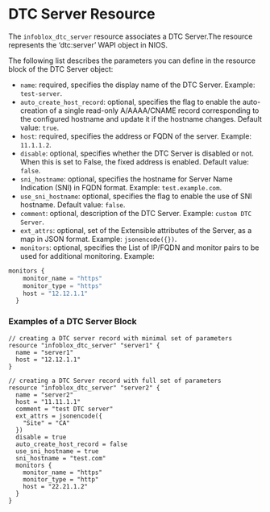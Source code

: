 # DTC Server Resource

The `infoblox_dtc_server` resource associates a DTC Server.The resource represents the ‘dtc:server’ WAPI object in NIOS.

The following list describes the parameters you can define in the resource block of the DTC Server object:

* `name`: required, specifies the display name of the DTC Server. Example: `test-server`.
* `auto_create_host_record`: optional, specifies the flag to enable the auto-creation of a single read-only A/AAAA/CNAME record corresponding to the configured hostname and update it if the hostname changes. Default value: `true`.
* `host`: required, specifies the address or FQDN of the server. Example: `11.1.1.2`.
* `disable`: optional, specifies whether the DTC Server is disabled or not. When this is set to False, the fixed address is enabled. Default value: `false`.
* `sni_hostname`: optional, specifies the hostname for Server Name Indication (SNI) in FQDN format. Example: `test.example.com`.
* `use_sni_hostname`: optional, specifies the flag to enable the use of SNI hostname. Default value: `false`.
* `comment`: optional, description of the DTC Server. Example: `custom DTC Server`.
* `ext_attrs`: optional, set of the Extensible attributes of the Server, as a map in JSON format. Example: `jsonencode({})`.
* `monitors`: optional, specifies the List of IP/FQDN and monitor pairs to be used for additional monitoring. Example:
```terraform
monitors {
    monitor_name = "https"
    monitor_type = "https"
    host = "12.12.1.1"
  }
```

### Examples of a DTC Server Block

```hcl
// creating a DTC server record with minimal set of parameters
resource "infoblox_dtc_server" "server1" {
  name = "server1"
  host = "12.12.1.1"
}

// creating a DTC Server record with full set of parameters
resource "infoblox_dtc_server" "server2" {
  name = "server2"
  host = "11.11.1.1"
  comment = "test DTC server"
  ext_attrs = jsonencode({
    "Site" = "CA"
  })
  disable = true
  auto_create_host_record = false
  use_sni_hostname = true
  sni_hostname = "test.com"
  monitors {
    monitor_name = "https"
    monitor_type = "http"
    host = "22.21.1.2"
  }
}
```

